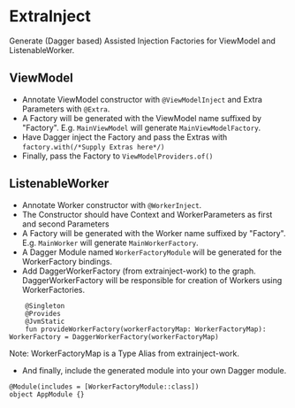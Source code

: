 # ExtraInject
Generate (Dagger based) Assisted Injection Factories for ViewModel and ListenableWorker.

## ViewModel
* Annotate ViewModel constructor with `@ViewModelInject` and Extra Parameters with `@Extra`. 
* A Factory will be generated with the ViewModel name suffixed by "Factory". E.g. `MainViewModel` will generate `MainViewModelFactory`.
* Have Dagger inject the Factory and pass the Extras with `factory.with(/*Supply Extras here*/)`
* Finally, pass the Factory to `ViewModelProviders.of()`

## ListenableWorker
* Annotate Worker constructor with `@WorkerInject`.
* The Constructor should have Context and WorkerParameters as first and second Parameters
* A Factory will be generated with the Worker name suffixed by "Factory". E.g. `MainWorker` will generate `MainWorkerFactory`.
* A Dagger Module named `WorkerFactoryModule` will be generated for the WorkerFactory bindings.
* Add DaggerWorkerFactory (from extrainject-work) to the graph. DaggerWorkerFactory will be responsible for creation of Workers using WorkerFactories.

```
    @Singleton
    @Provides
    @JvmStatic
    fun provideWorkerFactory(workerFactoryMap: WorkerFactoryMap): WorkerFactory = DaggerWorkerFactory(workerFactoryMap)
```
Note: WorkerFactoryMap is a Type Alias from extrainject-work.

* And finally, include the generated module into your own Dagger module.

```
@Module(includes = [WorkerFactoryModule::class])
object AppModule {}
```
